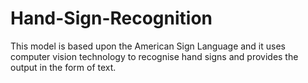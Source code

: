 # Hand-Sign-Recognition
This model is based upon the American Sign Language and it uses computer vision technology to recognise hand signs and provides the output in the form of text.
